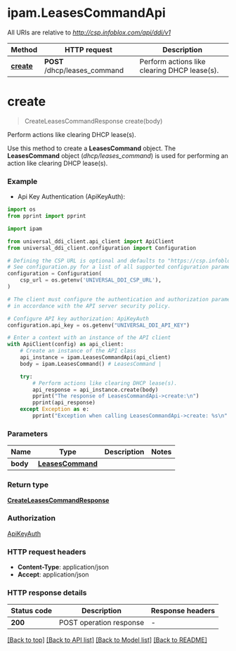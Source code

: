 # ipam.LeasesCommandApi

All URIs are relative to *http://csp.infoblox.com/api/ddi/v1*

Method | HTTP request | Description
------------- | ------------- | -------------
[**create**](LeasesCommandApi.md#create) | **POST** /dhcp/leases_command | Perform actions like clearing DHCP lease(s).


# **create**
> CreateLeasesCommandResponse create(body)

Perform actions like clearing DHCP lease(s).

Use this method to create a __LeasesCommand__ object. The __LeasesCommand__ object (_dhcp/leases_command_) is used for performing an action like clearing DHCP lease(s).

### Example

* Api Key Authentication (ApiKeyAuth):
```python
import os
from pprint import pprint

import ipam

from universal_ddi_client.api_client import ApiClient
from universal_ddi_client.configuration import Configuration

# Defining the CSP URL is optional and defaults to "https://csp.infoblox.com"
# See configuration.py for a list of all supported configuration parameters.
configuration = Configuration(
    csp_url = os.getenv('UNIVERSAL_DDI_CSP_URL'),
)

# The client must configure the authentication and authorization parameters
# in accordance with the API server security policy.

# Configure API key authorization: ApiKeyAuth
configuration.api_key = os.getenv("UNIVERSAL_DDI_API_KEY")

# Enter a context with an instance of the API client
with ApiClient(config) as api_client:
    # Create an instance of the API class
    api_instance = ipam.LeasesCommandApi(api_client)
    body = ipam.LeasesCommand() # LeasesCommand | 

    try:
        # Perform actions like clearing DHCP lease(s).
        api_response = api_instance.create(body)
        pprint("The response of LeasesCommandApi->create:\n")
        pprint(api_response)
    except Exception as e:
        pprint("Exception when calling LeasesCommandApi->create: %s\n" % e)
```



### Parameters


Name | Type | Description  | Notes
------------- | ------------- | ------------- | -------------
 **body** | [**LeasesCommand**](LeasesCommand.md)|  | 

### Return type

[**CreateLeasesCommandResponse**](CreateLeasesCommandResponse.md)

### Authorization

[ApiKeyAuth](../README.md#ApiKeyAuth)

### HTTP request headers

 - **Content-Type**: application/json
 - **Accept**: application/json

### HTTP response details

| Status code | Description | Response headers |
|-------------|-------------|------------------|
**200** | POST operation response |  -  |

[[Back to top]](#) [[Back to API list]](../README.md#documentation-for-api-endpoints) [[Back to Model list]](../README.md#documentation-for-models) [[Back to README]](../README.md)


